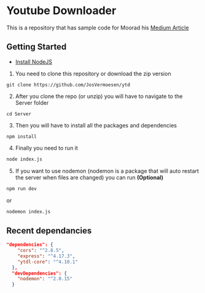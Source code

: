# Youtube Downloader

This is a repository that has sample code for Moorad his [Medium Article](https://blog.usejournal.com/how-i-made-my-own-youtube-downloader-using-javascript-and-node-js-160b172f6e10)

## Getting Started

- [Install NodeJS](https://nodejs.org/)

1. You need to clone this repository or download the zip version

```
git clone https://github.com/JosVermoesen/ytd
```

2. After you clone the repo (or unzip) you will have to navigate to the Server folder

```
cd Server
```

3. Then you will have to install all the packages and dependencies

```
npm install
```

4. Finally you need to run it

```bash
node index.js
```

5. If you want to use nodemon (nodemon is a package that will auto restart the server when files are changed) you can run **(Optional)**

```bash
npm run dev
```

or

```bash
nodemon index.js
```

## Recent dependancies

```json
"dependencies": {
    "cors": "^2.8.5",
    "express": "^4.17.3",
    "ytdl-core": "^4.10.1"
  },
  "devDependencies": {
    "nodemon": "^2.0.15"
  }
```

